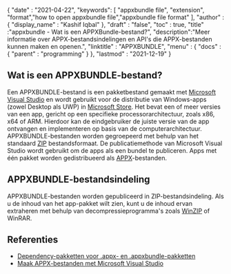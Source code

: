 {
  "date" : "2021-04-22",
  "keywords": [ "appxbundle file", "extension", "format","how to open appxbundle file","appxbundle file format" ],
  "author" : {
    "display_name" : "Kashif Iqbal"
},
  "draft" : "false",
  "toc" : true,
  "title" :"appxbundle - Wat is een APPXBundle-bestand?",
  "description":"Meer informatie over APPX-bestandsindelingen en API's die APPX-bestanden kunnen maken en openen.",
  "linktitle" : "APPXBUNDLE",
  "menu" : {
    "docs" : {
      "parent" : "programming"
}
},
  "lastmod" : "2021-12-19"
}

## Wat is een APPXBUNDLE-bestand?

Een APPXBUNDLE-bestand is een pakketbestand gemaakt met [Microsoft Visual Studio](https://visualstudio.microsoft.com/) en wordt gebruikt voor de distributie van Windows-apps (zowel Desktop als UWP) in [Microsoft Store](https://apps.microsoft.com/store/apps). Het bevat een of meer versies van een app, gericht op een specifieke processorarchitectuur, zoals x86, x64 of ARM. Hierdoor kan de eindgebruiker de juiste versie van de app ontvangen en implementeren op basis van de computerarchitectuur. APPXBUNDLE-bestanden worden gegroepeerd met behulp van het standaard [ZIP](/nl/compression/zip/) bestandsformaat. De publicatiemethode van Microsoft Visual Studio wordt gebruikt om de apps als een bundel te publiceren. Apps met één pakket worden gedistribueerd als [APPX](/nl/programming/appx/)-bestanden.

## APPXBUNDLE-bestandsindeling

APPXBUNDLE-bestanden worden gepubliceerd in ZIP-bestandsindeling. Als u de inhoud van het app-pakket wilt zien, kunt u de inhoud ervan extraheren met behulp van decompressieprogramma's zoals [WinZIP](https://www.winzip.com/en/) of WinRAR.

## Referenties

* [Dependency-pakketten voor .appx- en .appxbundle-pakketten](https://www.ibm.com/docs/en/maas360?topic=catalog-dependency-packages-appx-appxbundle-packages)
* [Maak APPX-bestanden met Microsoft Visual Studio](https://learn.microsoft.com/en-us/windows/msix/desktop/vs-package-overview)

